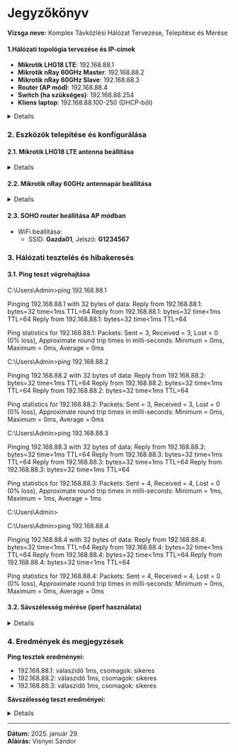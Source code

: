 # Jegyzőkönyv

**Vizsga neve:** Komplex Távközlési Hálózat Tervezése, Telepítése és Mérése  

#### 1.Hálózati topológia tervezése és IP-címek

- **Mikrotik LHG18 LTE**: 192.168.88.1  
- **Mikrotik nRay 60GHz Master**: 192.168.88.2  
- **Mikrotik nRay 60GHz Slave**: 192.168.88.3  
- **Router (AP mód)**: 192.168.88.4  
- **Switch (ha szükséges)**: 192.168.88.254  
- **Kliens laptop**: 192.168.88.100-250 (DHCP-ből)

<details>
   <img src="https://sancy1021.github.io/Tavkozles/Mikro_vizsga/VisnyeiS Mikrotik.jpg"/>
</details>  

### 2. Eszközök telepítése és konfigurálása

#### 2.1. Mikrotik LHG18 LTE antenna beállítása

<details>
   <img src="https://sancy1021.github.io/Tavkozles/Mikro_vizsga/teszt1-3.PNG"/>
</details>   


#### 2.2. Mikrotik nRay 60GHz antennapár beállítása

<details>
   <img src="https://sancy1021.github.io/Tavkozles/Mikro_vizsga/meres4.PNG"/>
</details> 

#### 2.3. SOHO router beállítása AP módban

- WiFi beállítása:
  - SSID: **Gazda01**, Jelszó: **G1234567**

### 3. Hálózati tesztelés és hibakeresés

#### 3.1. Ping teszt végrehajtása


C:\Users\Admin>ping 192.168.88.1

Pinging 192.168.88.1 with 32 bytes of data:
Reply from 192.168.88.1: bytes=32 time<1ms TTL=64
Reply from 192.168.88.1: bytes=32 time<1ms TTL=64
Reply from 192.168.88.1: bytes=32 time<1ms TTL=64

Ping statistics for 192.168.88.1:
    Packets: Sent = 3, Received = 3, Lost = 0 (0% loss),
Approximate round trip times in milli-seconds:
    Minimum = 0ms, Maximum = 0ms, Average = 0ms

C:\Users\Admin>ping 192.168.88.2

Pinging 192.168.88.2 with 32 bytes of data:
Reply from 192.168.88.2: bytes=32 time<1ms TTL=64
Reply from 192.168.88.2: bytes=32 time<1ms TTL=64
Reply from 192.168.88.2: bytes=32 time<1ms TTL=64

Ping statistics for 192.168.88.2:
    Packets: Sent = 3, Received = 3, Lost = 0 (0% loss),
Approximate round trip times in milli-seconds:
    Minimum = 0ms, Maximum = 0ms, Average = 0ms

C:\Users\Admin>ping 192.168.88.3

Pinging 192.168.88.3 with 32 bytes of data:
Reply from 192.168.88.3: bytes=32 time=1ms TTL=64
Reply from 192.168.88.3: bytes=32 time=1ms TTL=64
Reply from 192.168.88.3: bytes=32 time=1ms TTL=64
Reply from 192.168.88.3: bytes=32 time=1ms TTL=64

Ping statistics for 192.168.88.3:
    Packets: Sent = 4, Received = 4, Lost = 0 (0% loss),
Approximate round trip times in milli-seconds:
    Minimum = 1ms, Maximum = 1ms, Average = 1ms

C:\Users\Admin>

C:\Users\Admin>ping 192.168.88.4

Pinging 192.168.88.4 with 32 bytes of data:
Reply from 192.168.88.4: bytes=32 time<1ms TTL=64
Reply from 192.168.88.4: bytes=32 time<1ms TTL=64
Reply from 192.168.88.4: bytes=32 time<1ms TTL=64
Reply from 192.168.88.4: bytes=32 time<1ms TTL=64

Ping statistics for 192.168.88.4:
    Packets: Sent = 4, Received = 4, Lost = 0 (0% loss),
Approximate round trip times in milli-seconds:
    Minimum = 0ms, Maximum = 0ms, Average = 0ms


#### 3.2. Sávszélesség mérése (iperf használata)

<details>
   <img src="https://sancy1021.github.io/Tavkozles/Mikro_vizsga/iperf.PNG"/>

   <img src="https://sancy1021.github.io/Tavkozles/Mikro_vizsga/meres2.PNG"/>
</details> 

### 4. Eredmények és megjegyzések

**Ping tesztek eredményei:**
- 192.168.88.1: válaszidő 1ms, csomagok: sikeres
- 192.168.88.2: válaszidő 1ms, csomagok: sikeres
- 192.168.88.3: válaszidő 1ms, csomagok: sikeres

**Sávszélesség teszt eredményei:**
<details>
   <img src="https://sancy1021.github.io/Tavkozles/Mikro_vizsga/speed.PNG"/>
   <img src="https://sancy1021.github.io/Tavkozles/Mikro_vizsga/teszt.utols.PNG"/>
   <img src="https://sancy1021.github.io/Tavkozles/Mikro_vizsga/teszt.utols2.PNG"/>
</details> 

---

**Dátum:** 2025. január 29.  
**Aláírás:** Visnyei Sándor
